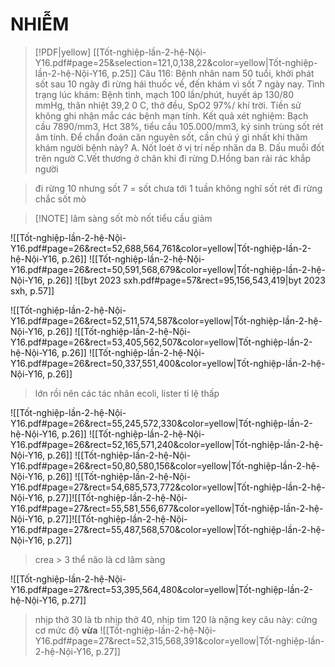 # NHIỄM

> [!PDF|yellow] [[Tốt-nghiệp-lần-2-hệ-Nội-Y16.pdf#page=25&selection=121,0,138,22&color=yellow|Tốt-nghiệp-lần-2-hệ-Nội-Y16, p.25]]
> Câu 116: Bệnh nhân nam 50 tuổi, khởi phát sốt sau 10 ngày đi rừng hái thuốc về, đến khám vì sốt 7 ngày nay. Tình trạng lúc khám: Bệnh tỉnh, mạch 100 lần/phút, huyết áp 130/80 mmHg, thân nhiệt 39,2 0 C, thở đều, SpO2 97%/ khí trời. Tiền sử không ghi nhận mắc các bệnh mạn tính. Kết quả xét nghiệm: Bạch cầu 7890/mm3, Hct 38%, tiểu cầu 105.000/mm3, ký sinh trùng sốt rét âm tính. Để chẩn đoán căn nguyên sốt, cần chú ý gì nhất khi thăm khám người bệnh này? 
> A. Nốt loét ở vị trí nếp nhăn da 
> B. Dấu muỗi đốt trên ngườ
> C.Vết thương ở chân khi đi rừng
> D.Hồng ban rải rác khắp người

> đi rừng 10 nhưng sốt 7 = sốt chưa tới 1 tuần
> 	không nghĩ sốt rét
> 	đi rừng chắc sốt mò

> [!NOTE] lâm sàng sốt mò
> nốt
> tiểu cầu giảm

![[Tốt-nghiệp-lần-2-hệ-Nội-Y16.pdf#page=26&rect=52,688,564,761&color=yellow|Tốt-nghiệp-lần-2-hệ-Nội-Y16, p.26]]
![[Tốt-nghiệp-lần-2-hệ-Nội-Y16.pdf#page=26&rect=50,591,568,679&color=yellow|Tốt-nghiệp-lần-2-hệ-Nội-Y16, p.26]]
![[byt 2023 sxh.pdf#page=57&rect=95,156,543,419|byt 2023 sxh, p.57]]

![[Tốt-nghiệp-lần-2-hệ-Nội-Y16.pdf#page=26&rect=52,511,574,587&color=yellow|Tốt-nghiệp-lần-2-hệ-Nội-Y16, p.26]]
![[Tốt-nghiệp-lần-2-hệ-Nội-Y16.pdf#page=26&rect=53,405,562,507&color=yellow|Tốt-nghiệp-lần-2-hệ-Nội-Y16, p.26]]
![[Tốt-nghiệp-lần-2-hệ-Nội-Y16.pdf#page=26&rect=50,337,551,400&color=yellow|Tốt-nghiệp-lần-2-hệ-Nội-Y16, p.26]]
> lớn rồi nên các tác nhân ecoli, lister tỉ lệ thấp

![[Tốt-nghiệp-lần-2-hệ-Nội-Y16.pdf#page=26&rect=55,245,572,330&color=yellow|Tốt-nghiệp-lần-2-hệ-Nội-Y16, p.26]]
![[Tốt-nghiệp-lần-2-hệ-Nội-Y16.pdf#page=26&rect=52,165,571,240&color=yellow|Tốt-nghiệp-lần-2-hệ-Nội-Y16, p.26]]
![[Tốt-nghiệp-lần-2-hệ-Nội-Y16.pdf#page=26&rect=50,80,580,156&color=yellow|Tốt-nghiệp-lần-2-hệ-Nội-Y16, p.26]]
![[Tốt-nghiệp-lần-2-hệ-Nội-Y16.pdf#page=27&rect=54,685,573,772&color=yellow|Tốt-nghiệp-lần-2-hệ-Nội-Y16, p.27]]![[Tốt-nghiệp-lần-2-hệ-Nội-Y16.pdf#page=27&rect=55,581,556,677&color=yellow|Tốt-nghiệp-lần-2-hệ-Nội-Y16, p.27]]![[Tốt-nghiệp-lần-2-hệ-Nội-Y16.pdf#page=27&rect=55,487,568,570&color=yellow|Tốt-nghiệp-lần-2-hệ-Nội-Y16, p.27]]
> crea > 3
> thể não là cd lâm sàng

![[Tốt-nghiệp-lần-2-hệ-Nội-Y16.pdf#page=27&rect=53,395,564,480&color=yellow|Tốt-nghiệp-lần-2-hệ-Nội-Y16, p.27]]
> nhịp thở 30 là tb
> nhịp thở 40, nhịp tim 120 là nặng
> key câu này: cứng cơ mức độ **vừa**
![[Tốt-nghiệp-lần-2-hệ-Nội-Y16.pdf#page=27&rect=52,315,568,391&color=yellow|Tốt-nghiệp-lần-2-hệ-Nội-Y16, p.27]]
